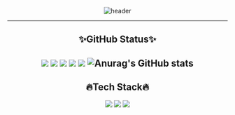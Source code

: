 <div align="center">
  
![header](https://capsule-render.vercel.app/api?type=venom&color=gradient&height=200&text=👋Hello+Mungio+Github👋&fontcolor=D3D3D3&animation=twinkling&stroke=000000)

----
## ✨GitHub Status✨
![](http://github-profile-summary-cards.vercel.app/api/cards/stats?username=mun-gio&theme=calm)
![](http://github-profile-summary-cards.vercel.app/api/cards/productive-time?username=mun-gio&theme=calm&utcOffset=8)
![](http://github-profile-summary-cards.vercel.app/api/cards/repos-per-language?username=mun-gio&theme=calm)
![](http://github-profile-summary-cards.vercel.app/api/cards/most-commit-language?username=mun-gio&theme=calm)
![](http://github-profile-summary-cards.vercel.app/api/cards/profile-details?username=mun-gio&theme=calm)
![Anurag's GitHub stats](https://github-readme-stats.vercel.app/api?username=mun-gio&show_icons=true&theme=radical)
----
## 🔥Tech Stack🔥
<img src="https://img.shields.io/badge/python-3776AB?style=flat-square&logo=python&logoColor=white"/>
<img src="https://img.shields.io/badge/docker-2496ED?style=flat-square&logo=docker&logoColor=white"/>
<img src="https://img.shields.io/badge/amazonwebservices-232F3E?style=flat-square&logo=amazonwebservices&logoColor=white"/>
</div>
